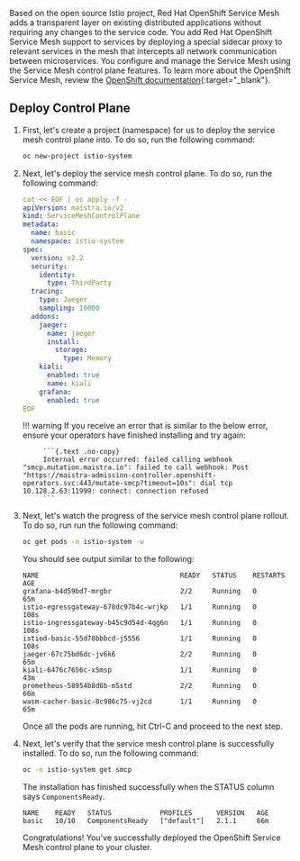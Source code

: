 Based on the open source Istio project, Red Hat OpenShift Service Mesh adds a transparent layer on existing distributed applications without requiring any changes to the service code. You add Red Hat OpenShift Service Mesh support to services by deploying a special sidecar proxy to relevant services in the mesh that intercepts all network communication between microservices. You configure and manage the Service Mesh using the Service Mesh control plane features. To learn more about the OpenShift Service Mesh, review the [OpenShift documentation](https://docs.openshift.com/rosa/service_mesh/v2x/ossm-about.html){:target="_blank"}.

## Deploy Control Plane

1. First, let's create a project (namespace) for us to deploy the service mesh control plane into. To do so, run the following command:

     ```bash
     oc new-project istio-system
     ```

1. Next, let's deploy the service mesh control plane. To do so, run the following command:

    ```yaml
    cat << EOF | oc apply -f -
    apiVersion: maistra.io/v2
    kind: ServiceMeshControlPlane
    metadata:
      name: basic
      namespace: istio-system
    spec:
      version: v2.2
      security:
        identity:
          type: ThirdParty
      tracing:
        type: Jaeger
        sampling: 10000
      addons:
        jaeger:
          name: jaeger
          install:
            storage:
              type: Memory
        kiali:
          enabled: true
          name: kiali
        grafana:
          enabled: true
    EOF
    ```

    !!! warning
            If you receive an error that is similar to the below error, ensure your operators have finished installing and try again:

            ```{.text .no-copy}
            Internal error occurred: failed calling webhook "smcp.mutation.maistra.io": failed to call webhook: Post "https://maistra-admission-controller.openshift-operators.svc:443/mutate-smcp?timeout=10s": dial tcp 10.128.2.63:11999: connect: connection refused
            ```

1. Next, let's watch the progress of the service mesh control plane rollout. To do so, run run the following command:

    ```bash
    oc get pods -n istio-system -w
    ```
    You should see output similar to the following:

    ```{.text .no-copy}
    NAME                                   READY   STATUS    RESTARTS   AGE
    grafana-b4d59bd7-mrgbr                 2/2     Running   0          65m
    istio-egressgateway-678dc97b4c-wrjkp   1/1     Running   0          108s
    istio-ingressgateway-b45c9d54d-4qg6n   1/1     Running   0          108s
    istiod-basic-55d78bbbcd-j5556          1/1     Running   0          108s
    jaeger-67c75bd6dc-jv6k6                2/2     Running   0          65m
    kiali-6476c7656c-x5msp                 1/1     Running   0          43m
    prometheus-58954b8d6b-m5std            2/2     Running   0          66m
    wasm-cacher-basic-8c986c75-vj2cd       1/1     Running   0          65m
    ```

    Once all the pods are running, hit Ctrl-C and proceed to the next step.

1. Next, let's verify that the service mesh control plane is successfully installed. To do so, run the following command:

    ```bash
    oc -n istio-system get smcp
    ```
    The installation has finished successfully when the STATUS column says `ComponentsReady`.

    ```{.text .no-copy}
    NAME    READY   STATUS            PROFILES      VERSION   AGE
    basic   10/10   ComponentsReady   ["default"]   2.1.1     66m
    ```

    Congratulations! You've successfully deployed the OpenShift Service Mesh control plane to your cluster.